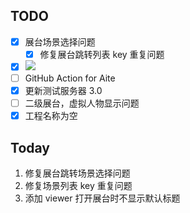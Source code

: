 ## TODO

- [x] 展台场景选择问题
	- [x] 修复展台跳转列表 key 重复问题
- [x] ![](Pasted%20image%2020240312134155.png)
- [ ] GitHub Action for Aite
- [x] 更新测试服务器 3.0
- [ ] 二级展台，虚拟人物显示问题
- [x] 工程名称为空

## Today

1. 修复展台跳转场景选择问题
2. 修复场景列表 key 重复问题
3. 添加 viewer 打开展台时不显示默认标题